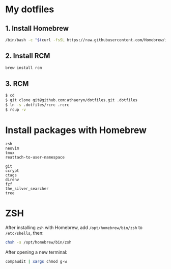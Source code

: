 # My dotfiles

## 1. Install Homebrew

```sh
/bin/bash -c "$(curl -fsSL https://raw.githubusercontent.com/Homebrew/install/HEAD/install.sh)"
```

## 2. Install RCM

```sh
brew install rcm
```

## 3. RCM

```sh
$ cd
$ git clone git@github.com:athaeryn/dotfiles.git .dotfiles
$ ln -s .dotfiles/rcrc .rcrc
$ rcup -v
```

# Install packages with Homebrew

```
zsh
neovim
tmux
reattach-to-user-namespace

git
ccrypt
ctags
direnv
fzf
the_silver_searcher
tree
```

# ZSH

After installing `zsh` with Homebrew, add `/opt/homebrew/bin/zsh` to `/etc/shells`, then:

```sh
chsh -s /opt/homebrew/bin/zsh
```

After opening a new terminal:

```sh
compaudit | xargs chmod g-w
```
